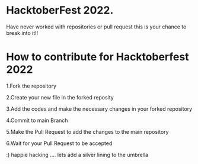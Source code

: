 # HacktoberFest 2022.
Have never worked with repositories or pull request this is your chance to break into it!!


# How to contribute for Hacktoberfest 2022 

1.Fork the repository 

2.Create your new file in the forked reposity

3.Add the codes and make the necessary changes in your forked repository

4.Commit to main Branch

5.Make the Pull Request to add the changes to the main repository

6.Wait for your Pull Request to be accepted

:) happie hacking .... lets add a silver lining to the umbrella
